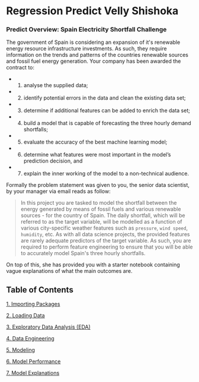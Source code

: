 # Regression Predict Velly Shishoka


### Predict Overview: Spain Electricity Shortfall Challenge

The government of Spain is considering an expansion of it's renewable energy resource infrastructure investments. As such, they require information on the trends and patterns of the countries renewable sources and fossil fuel energy generation. Your company has been awarded the contract to:

- 1. analyse the supplied data;
- 2. identify potential errors in the data and clean the existing data set;
- 3. determine if additional features can be added to enrich the data set;
- 4. build a model that is capable of forecasting the three hourly demand shortfalls;
- 5. evaluate the accuracy of the best machine learning model;
- 6. determine what features were most important in the model’s prediction decision, and
- 7. explain the inner working of the model to a non-technical audience.

Formally the problem statement was given to you, the senior data scientist, by your manager via email reads as follow:

> In this project you are tasked to model the shortfall between the energy generated by means of fossil fuels and various renewable sources - for the country of Spain. The daily shortfall, which will be referred to as the target variable, will be modelled as a function of various city-specific weather features such as `pressure`, `wind speed`, `humidity`, etc. As with all data science projects, the provided features are rarely adequate predictors of the target variable. As such, you are required to perform feature engineering to ensure that you will be able to accurately model Spain's three hourly shortfalls.
 
On top of this, she has provided you with a starter notebook containing vague explanations of what the main outcomes are. 

<a id="cont"></a>

## Table of Contents

<a href=#one>1. Importing Packages</a>

<a href=#two>2. Loading Data</a>

<a href=#three>3. Exploratory Data Analysis (EDA)</a>

<a href=#four>4. Data Engineering</a>

<a href=#five>5. Modeling</a>

<a href=#six>6. Model Performance</a>

<a href=#seven>7. Model Explanations</a>